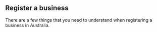 ## Register a business

 There are a few things that you need to understand when registering a business in Australia. 

